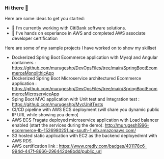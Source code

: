 ### Hi there 👋

Here are some ideas to get you started:

- 🔭 I’m currently working with CitiBank software solutions.
- 🌱 I’ve hands on experiance in AWS and completed AWS associate developer certification

Here are some of my sample projects I have worked on to show my skillset

- Dockerized Spring Boot Ecommerce application with Mysql and Angular containers : https://github.com/murugeshp/DevOpsFiles/tree/main/SpringBootEcommerceMonolithicApp
- Dockerized Spring Boot Microservice architectured Ecommerce application : https://github.com/murugeshp/DevOpsFiles/tree/main/SpringBootEcommerceMicroserviceApp
- Sping Boot MVC application with Unit test and Integration test : https://github.com/murugeshp/MvcUnitTests
- CI/CD pipeline with AWS ECS deployment (will share you dynamic public IP URL while showing you demo)
- AWS ECS Fragate deployed microservice application with Load balancer enabled (start the services during the demo): http://murugesh1996-ecommerce-lb-1526980251.ap-south-1.elb.amazonaws.com/
- S3 hosted static application with EC2 as the backend deployedmnt with AWS RDS.
- AWS certification link : https://www.credly.com/badges/401178c6-994d-447f-8666-296442de8bdd/public_url

